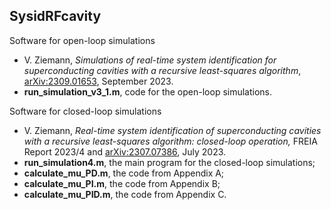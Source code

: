 ## SysidRFcavity

Software for open-loop simulations
  * V. Ziemann, *Simulations of real-time system identification for superconducting cavities with a recursive least-squares algorithm*, [arXiv:2309.01653](https://arxiv.org/abs/2309.01653), September 2023.
  * **run_simulation_v3_1.m**, code for the open-loop simulations.


Software for closed-loop simulations
  * V. Ziemann, *Real-time system identification of superconducting cavities with a recursive least-squares algorithm: closed-loop operation,* FREIA Report 2023/4 and [arXiv:2307.07386](https://arxiv.org/abs/2307.07386), July  2023.
  * **run_simulation4.m**, the main program for the closed-loop simulations;
  * **calculate_mu_PD.m**, the code from Appendix A;
  * **calculate_mu_PI.m**, the code from Appendix B;
  * **calculate_mu_PID.m**, the code from Appendix C.
